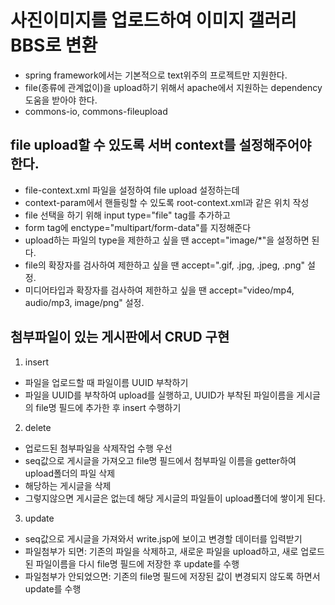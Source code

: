 # 사진이미지를 업로드하여 이미지 갤러리 BBS로 변환

* spring framework에서는 기본적으로 text위주의 프로젝트만 지원한다.
* file(종류에 관계없이)을 upload하기 위해서 apache에서 지원하는 dependency 도움을 받아야 한다.
* commons-io, commons-fileupload 

## file upload할 수 있도록 서버 context를 설정해주어야 한다.
* file-context.xml 파일을 설정하여 file upload 설정하는데
* context-param에서 핸들링할 수 있도록 root-context.xml과 같은 위치 작성
* file 선택을 하기 위해 input type="file" tag를 추가하고
* form tag에 enctype="multipart/form-data"를 지정해준다
* upload하는 파일의 type을 제한하고 싶을 땐 accept="image/*"을 설정하면 된다.
* file의 확장자를 검사하여 제한하고 싶을 땐 accept=".gif, .jpg, .jpeg, .png" 설정.
* 미디어타입과 확장자를 검사하여 제한하고 싶을 땐 accept="video/mp4, audio/mp3, image/png" 설정.

## 첨부파일이 있는 게시판에서 CRUD 구현
1. insert
* 파일을 업로드할 때 파일이름 UUID 부착하기
* 파일을 UUID를 부착하여 upload를 실행하고, UUID가 부착된 파일이름을 게시글의 file명 필드에 추가한 후 insert 수행하기

2. delete
* 업로드된 첨부파일을 삭제작업 수행 우선
* seq값으로 게시글을 가져오고 file명 필드에서 첨부파일 이름을 getter하여 upload폴더의 파일 삭제
* 해당하는 게시글을 삭제
* 그렇지않으면 게시글은 없는데 해당 게시글의 파일들이 upload폴더에 쌓이게 된다.

3. update 
* seq값으로 게시글을 가져와서 write.jsp에 보이고 변경할 데이터를 입력받기
* 파일첨부가 되면: 기존의 파일을 삭제하고, 새로운 파일을 upload하고, 새로 업로드된 파일이름을 다시 file명 필드에 저장한 후 update를 수행
* 파일첨부가 안되었으면: 기존의 file명 필드에 저장된 값이 변경되지 않도록 하면서 update를 수행




